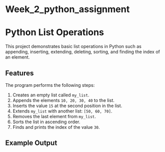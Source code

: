 # Week_2_python_assignment
# Python List Operations

This project demonstrates basic list operations in Python such as appending, inserting, extending, deleting, sorting, and finding the index of an element.

## Features
The program performs the following steps:

1. Creates an empty list called `my_list`.
2. Appends the elements `10, 20, 30, 40` to the list.
3. Inserts the value `15` at the second position in the list.
4. Extends `my_list` with another list: `[50, 60, 70]`.
5. Removes the last element from `my_list`.
6. Sorts the list in ascending order.
7. Finds and prints the index of the value `30`.

## Example Output
